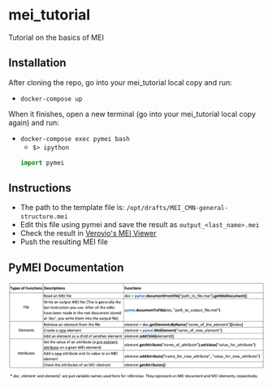 # mei_tutorial
Tutorial on the basics of MEI

## Installation
After cloning the repo, go into your mei_tutorial local copy and run:
- `docker-compose up`

When it finishes, open a new terminal (go into your mei_tutorial local copy again) and run:
- `docker-compose exec pymei bash`
  - `$> ipython`
  ```python
  import pymei
  ```
## Instructions
- The path to the template file is: `/opt/drafts/MEI_CMN-general-structure.mei`
- Edit this file using pymei and save the result as `output_<last_name>.mei`
- Check the result in [Verovio's MEI Viewer](https://www.verovio.org/mei-viewer.xhtml)
- Push the resulting MEI file

## PyMEI Documentation
![alt text](https://github.com/martha-thomae/mei_tutorial/blob/master/drafts/pymei_documentation.png)
